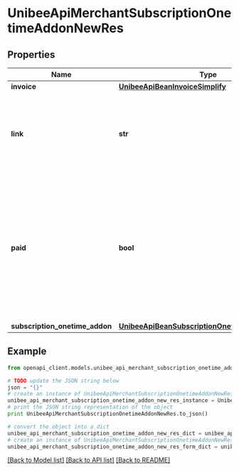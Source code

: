 # UnibeeApiMerchantSubscriptionOnetimeAddonNewRes


## Properties

Name | Type | Description | Notes
------------ | ------------- | ------------- | -------------
**invoice** | [**UnibeeApiBeanInvoiceSimplify**](UnibeeApiBeanInvoiceSimplify.md) |  | [optional] 
**link** | **str** | if automatic payment is false, Gateway Link will provided that manual payment needed | [optional] 
**paid** | **bool** | true|false,automatic payment is default behavior for one-time addon purchased, payment will create attach to the purchase, when payment is success, return false, otherwise false | [optional] 
**subscription_onetime_addon** | [**UnibeeApiBeanSubscriptionOnetimeAddonSimplify**](UnibeeApiBeanSubscriptionOnetimeAddonSimplify.md) |  | [optional] 

## Example

```python
from openapi_client.models.unibee_api_merchant_subscription_onetime_addon_new_res import UnibeeApiMerchantSubscriptionOnetimeAddonNewRes

# TODO update the JSON string below
json = "{}"
# create an instance of UnibeeApiMerchantSubscriptionOnetimeAddonNewRes from a JSON string
unibee_api_merchant_subscription_onetime_addon_new_res_instance = UnibeeApiMerchantSubscriptionOnetimeAddonNewRes.from_json(json)
# print the JSON string representation of the object
print UnibeeApiMerchantSubscriptionOnetimeAddonNewRes.to_json()

# convert the object into a dict
unibee_api_merchant_subscription_onetime_addon_new_res_dict = unibee_api_merchant_subscription_onetime_addon_new_res_instance.to_dict()
# create an instance of UnibeeApiMerchantSubscriptionOnetimeAddonNewRes from a dict
unibee_api_merchant_subscription_onetime_addon_new_res_form_dict = unibee_api_merchant_subscription_onetime_addon_new_res.from_dict(unibee_api_merchant_subscription_onetime_addon_new_res_dict)
```
[[Back to Model list]](../README.md#documentation-for-models) [[Back to API list]](../README.md#documentation-for-api-endpoints) [[Back to README]](../README.md)


